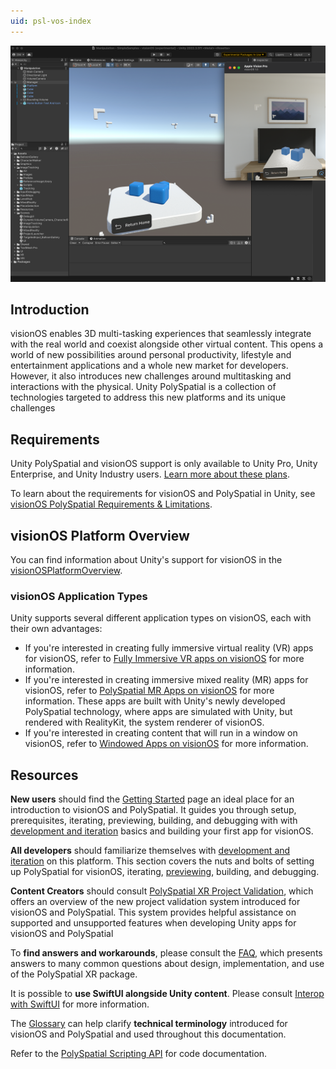 ```yaml
---
uid: psl-vos-index
---
```

![Unity PolySpatial](images/polyspatial-xr-landing-page.png)

## Introduction
visionOS enables 3D multi-tasking experiences that seamlessly integrate with the real world and coexist alongside other virtual content. This opens a world of new possibilities around personal productivity, lifestyle and entertainment applications and a whole new market for developers. However, it also introduces new challenges around multitasking and interactions with the physical. Unity PolySpatial is a collection of technologies targeted to address this new platforms and its unique challenges  

## Requirements
Unity PolySpatial and visionOS support is only available to Unity Pro, Unity Enterprise, and Unity Industry users. [Learn more about these plans](https://unity.com/pricing).

To learn about the requirements for visionOS and PolySpatial in Unity, see [visionOS PolySpatial Requirements & Limitations](Requirements.md).

## visionOS Platform Overview
You can find information about Unity's support for visionOS in the [visionOSPlatformOverview](visionOSPlatformOverview.md). 

### visionOS Application Types
Unity supports several different application types on visionOS, each with their own advantages:
* If you're interested in creating fully immersive virtual reality (VR) apps for visionOS, refer to [Fully Immersive VR apps on visionOS](VRApps.md) for more information.
* If you're interested in creating immersive mixed reality (MR) apps for visionOS, refer to [PolySpatial MR Apps on visionOS](PolySpatialMRApps.md) for more information. These apps are built with Unity's newly developed PolySpatial technology, where apps are simulated with Unity, but rendered with RealityKit, the system renderer of visionOS.
* If you're interested in creating content that will run in a window on visionOS, refer to [Windowed Apps on visionOS](WindowedApps.md) for more information.

## Resources
**New users** should find the [Getting Started](GettingStarted.md) page an ideal place for an introduction to visionOS and PolySpatial. It guides you through setup, prerequisites, iterating, previewing, building, and debugging with with [development and iteration](DevelopmentAndIteration.md) basics and building your first app for visionOS.

**All developers** should familiarize themselves with [development and iteration](DevelopmentAndIteration.md) on this platform. This section covers the nuts and bolts of setting up PolySpatial for visionOS, iterating, [previewing](PlayToDevice.md), building, and debugging. 

**Content Creators** should consult [PolySpatial XR Project Validation](PolySpatialXRProjectValidation.md), which offers an overview of the new project validation system introduced for visionOS and PolySpatial. This system provides helpful assistance on supported and unsupported features when developing Unity apps for visionOS and PolySpatial

To **find answers and workarounds**, please consult the [FAQ](FAQ.md), which presents answers to many common questions about design, implementation, and use of the PolySpatial XR package.

It is possible to **use SwiftUI alongside Unity content**. Please consult [Interop with SwiftUI](InteropWithSwiftUI.md) for more information.

The [Glossary](Glossary.md) can help clarify **technical terminology** introduced for visionOS and PolySpatial and used throughout this documentation.

Refer to the [PolySpatial Scripting API](https://docs.unity3d.com/Packages/com.unity.polyspatial@latest?subfolder=/api/index.html) for code documentation.
